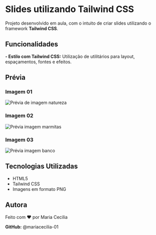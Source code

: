 # Slides utilizando Tailwind CSS
Projeto desenvolvido em aula, com o intuito de criar slides utilizando o framework **Tailwind CSS**.

## Funcionalidades
**- Estilo com Tailwind CSS:** Utilização de utilitários para layout, espaçamentos, fontes e efeitos.

## Prévia

### Imagem 01
![Prévia de imagem natureza](./img/Captura%20de%20Tela%202025-08-04%20%C3%A0s%2007.48.30.png)

### Imagem 02
![Prévia imagem marmitas](./img/Captura%20de%20Tela%202025-08-04%20%C3%A0s%2007.48.45.png)

### Imagem 03
![Prévia imagem banco](./img/Captura%20de%20Tela%202025-08-04%20%C3%A0s%2007.49.16.png)

## Tecnologias Utilizadas
- HTML5
- Tailwind CSS
- Imagens em formato PNG

## Autora
Feito com ❤️ por Maria Cecilia

**GitHub:** @mariacecilia-01

